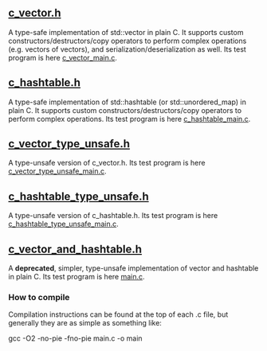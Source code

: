 ## [c_vector.h](https://github.com/Flix01/c_vector_and_hashtable/blob/master/include/c_vector.h)
A type-safe implementation of std::vector in plain C. 
It supports custom constructors/destructors/copy operators to perform complex operations (e.g. vectors of vectors), and serialization/deserialization as well.
Its test program is here [c_vector_main.c](https://github.com/Flix01/c_vector_and_hashtable/blob/master/examples/c_vector_main.c).

## [c_hashtable.h](https://github.com/Flix01/c_vector_and_hashtable/blob/master/include/c_hashtable.h)
A type-safe implementation of std::hashtable (or std::unordered_map) in plain C. 
It supports custom constructors/destructors/copy operators to perform complex operations.
Its test program is here [c_hashtable_main.c](https://github.com/Flix01/c_vector_and_hashtable/blob/master/examples/c_hashtable_main.c).

## [c_vector_type_unsafe.h](https://github.com/Flix01/c_vector_and_hashtable/blob/master/include/c_vector_type_unsafe.h)
A type-unsafe version of c_vector.h. 
Its test program is here [c_vector_type_unsafe_main.c](https://github.com/Flix01/c_vector_and_hashtable/blob/master/examples/c_vector_type_unsafe_main.c).

## [c_hashtable_type_unsafe.h](https://github.com/Flix01/c_vector_and_hashtable/blob/master/include/c_hashtable_type_unsafe.h)
A type-unsafe version of c_hashtable.h. 
Its test program is here [c_hashtable_type_unsafe_main.c](https://github.com/Flix01/c_vector_and_hashtable/blob/master/examples/c_hashtable_type_unsafe_main.c).

## [c_vector_and_hashtable.h](https://github.com/Flix01/c_vector_and_hashtable/blob/master/include/deprecated/c_vector_and_hashtable.h)
A **deprecated**, simpler, type-unsafe implementation of vector and hashtable in plain C. 
Its test program is here [main.c](https://github.com/Flix01/c_vector_and_hashtable/blob/master/examples/deprecated/main.c).


### How to compile
Compilation instructions can be found at the top of each .c file, but generally they are as simple as something like:

gcc -O2 -no-pie -fno-pie main.c -o main

